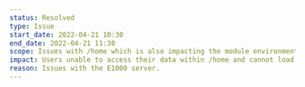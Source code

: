 ```yaml
---
status: Resolved
type: Issue
start_date: 2022-04-21 10:30
end_date: 2022-04-21 11:30
scope: Issues with /home which is also impacting the module environment
impact: Users unable to access their data within /home and cannot load module environment. 
reason: Issues with the E1000 server.
---
```


